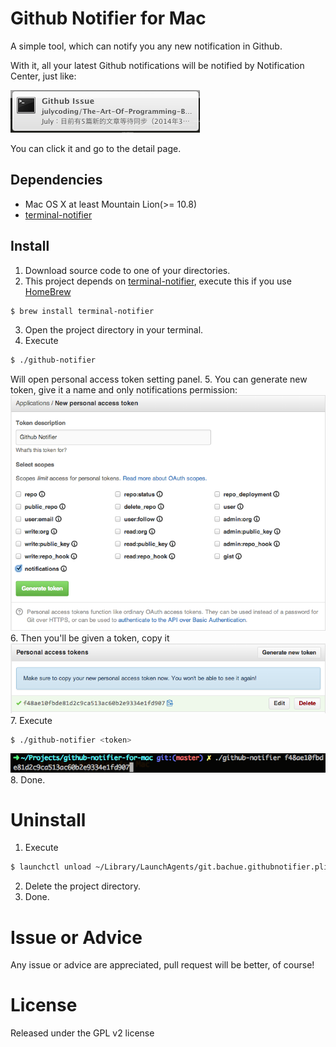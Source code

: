 # Github Notifier for Mac

A simple tool, which can notify you any new notification in Github.

With it, all your latest Github notifications will be notified by Notification Center, just like:

![](imgs/notification_1.png)

You can click it and go to the detail page.

## Dependencies

- Mac OS X at least Mountain Lion(>= 10.8)
- [terminal-notifier](https://github.com/alloy/terminal-notifier)

## Install

1. Download source code to one of your directories.
2. This project depends on [terminal-notifier](https://github.com/alloy/terminal-notifier),
execute this if you use [HomeBrew](http://brew.sh/)

  ```sh
  $ brew install terminal-notifier
  ```

3. Open the project directory in your terminal.
4. Execute

  ```sh
  $ ./github-notifier
  ```

  Will open personal access token setting panel.
5. You can generate new token, give it a name and only notifications permission:
  ![](imgs/tutorial_1.png)
6. Then you'll be given a token, copy it
  ![](imgs/tutorial_2.png)
7. Execute

  ```sh
  $ ./github-notifier <token>
  ```

  ![](imgs/tutorial_3.png)
8. Done.

# Uninstall

1. Execute

  ```sh
  $ launchctl unload ~/Library/LaunchAgents/git.bachue.githubnotifier.plist
  ```

2. Delete the project directory.
3. Done.

# Issue or Advice

Any issue or advice are appreciated, pull request will be better, of course!

# License

Released under the GPL v2 license
